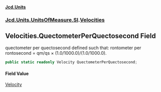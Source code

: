#### [Jcd.Units](index.md 'index')

### [Jcd.Units.UnitsOfMeasure.SI](Jcd.Units.UnitsOfMeasure.SI.md 'Jcd.Units.UnitsOfMeasure.SI').[Velocities](Velocities.md 'Jcd.Units.UnitsOfMeasure.SI.Velocities')

## Velocities.QuectometerPerQuectosecond Field

quectometer per quectosecond defined such that: rontometer per rontosecond = qm/qs × (1.0/1000.0)/(1.0/1000.0).

```csharp
public static readonly Velocity QuectometerPerQuectosecond;
```

#### Field Value

[Velocity](Velocity.md 'Jcd.Units.UnitTypes.Velocity')
